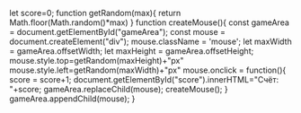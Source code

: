 let score=0;
function getRandom(max){
    return Math.floor(Math.random()*max)
}
function createMouse(){
    const gameArea = document.getElementById("gameArea");
    const mouse = document.createElement("div");
    mouse.className = 'mouse';
    let maxWidth = gameArea.offsetWidth;
    let maxHeight = gameArea.offsetHeight;
    mouse.style.top=getRandom(maxHeight)+"px"
    mouse.style.left=getRandom(maxWidth)+"px"
mouse.onclick = function(){
    score = score+1;
    document.getElementById("score").innerHTML="Счёт: "+score;
    gameArea.replaceChild(mouse);
    createMouse();
}
gameArea.appendChild(mouse);
}
